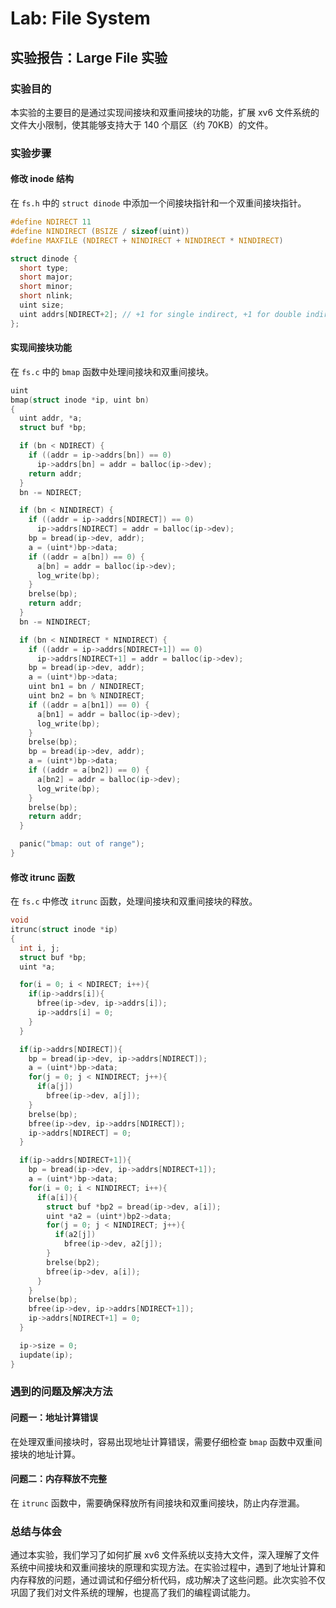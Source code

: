 # Lab: File System

## 实验报告：Large File 实验

### 实验目的

本实验的主要目的是通过实现间接块和双重间接块的功能，扩展 xv6 文件系统的文件大小限制，使其能够支持大于 140 个扇区（约 70KB）的文件。

### 实验步骤

#### 修改 inode 结构

在 `fs.h` 中的 `struct dinode` 中添加一个间接块指针和一个双重间接块指针。

```c
#define NDIRECT 11
#define NINDIRECT (BSIZE / sizeof(uint))
#define MAXFILE (NDIRECT + NINDIRECT + NINDIRECT * NINDIRECT)

struct dinode {
  short type;
  short major;
  short minor;
  short nlink;
  uint size;
  uint addrs[NDIRECT+2]; // +1 for single indirect, +1 for double indirect
};
```

#### 实现间接块功能

在 `fs.c` 中的 `bmap` 函数中处理间接块和双重间接块。

```c
uint
bmap(struct inode *ip, uint bn)
{
  uint addr, *a;
  struct buf *bp;

  if (bn < NDIRECT) {
    if ((addr = ip->addrs[bn]) == 0)
      ip->addrs[bn] = addr = balloc(ip->dev);
    return addr;
  }
  bn -= NDIRECT;

  if (bn < NINDIRECT) {
    if ((addr = ip->addrs[NDIRECT]) == 0)
      ip->addrs[NDIRECT] = addr = balloc(ip->dev);
    bp = bread(ip->dev, addr);
    a = (uint*)bp->data;
    if ((addr = a[bn]) == 0) {
      a[bn] = addr = balloc(ip->dev);
      log_write(bp);
    }
    brelse(bp);
    return addr;
  }
  bn -= NINDIRECT;

  if (bn < NINDIRECT * NINDIRECT) {
    if ((addr = ip->addrs[NDIRECT+1]) == 0)
      ip->addrs[NDIRECT+1] = addr = balloc(ip->dev);
    bp = bread(ip->dev, addr);
    a = (uint*)bp->data;
    uint bn1 = bn / NINDIRECT;
    uint bn2 = bn % NINDIRECT;
    if ((addr = a[bn1]) == 0) {
      a[bn1] = addr = balloc(ip->dev);
      log_write(bp);
    }
    brelse(bp);
    bp = bread(ip->dev, addr);
    a = (uint*)bp->data;
    if ((addr = a[bn2]) == 0) {
      a[bn2] = addr = balloc(ip->dev);
      log_write(bp);
    }
    brelse(bp);
    return addr;
  }

  panic("bmap: out of range");
}
```

#### 修改 itrunc 函数

在 `fs.c` 中修改 `itrunc` 函数，处理间接块和双重间接块的释放。

```c
void
itrunc(struct inode *ip)
{
  int i, j;
  struct buf *bp;
  uint *a;

  for(i = 0; i < NDIRECT; i++){
    if(ip->addrs[i]){
      bfree(ip->dev, ip->addrs[i]);
      ip->addrs[i] = 0;
    }
  }

  if(ip->addrs[NDIRECT]){
    bp = bread(ip->dev, ip->addrs[NDIRECT]);
    a = (uint*)bp->data;
    for(j = 0; j < NINDIRECT; j++){
      if(a[j])
        bfree(ip->dev, a[j]);
    }
    brelse(bp);
    bfree(ip->dev, ip->addrs[NDIRECT]);
    ip->addrs[NDIRECT] = 0;
  }

  if(ip->addrs[NDIRECT+1]){
    bp = bread(ip->dev, ip->addrs[NDIRECT+1]);
    a = (uint*)bp->data;
    for(i = 0; i < NINDIRECT; i++){
      if(a[i]){
        struct buf *bp2 = bread(ip->dev, a[i]);
        uint *a2 = (uint*)bp2->data;
        for(j = 0; j < NINDIRECT; j++){
          if(a2[j])
            bfree(ip->dev, a2[j]);
        }
        brelse(bp2);
        bfree(ip->dev, a[i]);
      }
    }
    brelse(bp);
    bfree(ip->dev, ip->addrs[NDIRECT+1]);
    ip->addrs[NDIRECT+1] = 0;
  }

  ip->size = 0;
  iupdate(ip);
}
```

### 遇到的问题及解决方法

#### 问题一：地址计算错误

在处理双重间接块时，容易出现地址计算错误，需要仔细检查 `bmap` 函数中双重间接块的地址计算。

#### 问题二：内存释放不完整

在 `itrunc` 函数中，需要确保释放所有间接块和双重间接块，防止内存泄漏。

### 总结与体会

通过本实验，我们学习了如何扩展 xv6 文件系统以支持大文件，深入理解了文件系统中间接块和双重间接块的原理和实现方法。在实验过程中，遇到了地址计算和内存释放的问题，通过调试和仔细分析代码，成功解决了这些问题。此次实验不仅巩固了我们对文件系统的理解，也提高了我们的编程调试能力。
